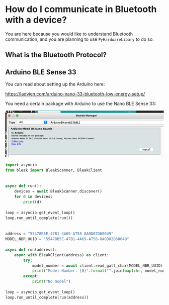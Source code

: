 # How do I communicate in Bluetooth with a device?

You are here because you would like to understand Bluetooth communication, and you are planning to use `PyHardwareLibary` to do so.



## What is the Bluetooth Protocol?



## Arduino BLE Sense 33

You can read about setting up the Arduino here:

https://ladvien.com/arduino-nano-33-bluetooth-low-energy-setup/

You need a certain package with Arduino to use the Nano BLE Sense 33:

![image-20210426174159919](README.assets/image-20210426174159919.png)





```python
import asyncio
from bleak import BleakScanner, BleakClient


async def run():
    devices = await BleakScanner.discover()
    for d in devices:
        print(d)

loop = asyncio.get_event_loop()
loop.run_until_complete(run())


address = "55478B5E-47B1-4A69-A758-8A0D02D68049"
MODEL_NBR_UUID = "55478B5E-47B1-4A69-A758-8A0D02D68049"

async def run(address):
    async with BleakClient(address) as client:
        try:
            model_number = await client.read_gatt_char(MODEL_NBR_UUID)
            print("Model Number: {0}".format("".join(map(chr, model_number))))
        except:
            print("No model")

loop = asyncio.get_event_loop()
loop.run_until_complete(run(address))

```



